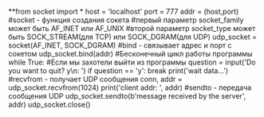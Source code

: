 **from socket import *
host = 'localhost'
port = 777
addr = (host,port)
#socket - функция создания сокета 
#первый параметр socket_family может быть AF_INET или AF_UNIX
#второй параметр socket_type может быть SOCK_STREAM(для TCP) или SOCK_DGRAM(для UDP)
udp_socket = socket(AF_INET, SOCK_DGRAM)
#bind - связывает адрес и порт с сокетом
udp_socket.bind(addr)
#Бесконечный цикл работы программы
while True:
    #Если мы захотели выйти из программы
    question = input('Do you want to quit? y\\n: ')
    if question == 'y': break
    print('wait data...')
    #recvfrom - получает UDP сообщения
    conn, addr = udp_socket.recvfrom(1024)
    print('client addr: ', addr)
    #sendto - передача сообщения UDP
    udp_socket.sendto(b'message received by the server', addr)
udp_socket.close()

